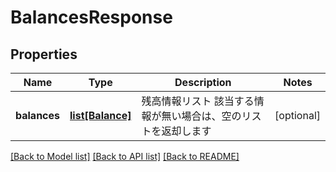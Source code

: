 # BalancesResponse

## Properties
Name | Type | Description | Notes
------------ | ------------- | ------------- | -------------
**balances** | [**list[Balance]**](Balance.md) | 残高情報リスト 該当する情報が無い場合は、空のリストを返却します  | [optional] 

[[Back to Model list]](../README.md#documentation-for-models) [[Back to API list]](../README.md#documentation-for-api-endpoints) [[Back to README]](../README.md)


